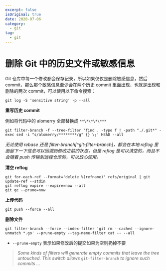 ```yaml
---
excerpt: false
isOriginal: true
date: 2020-07-06
category:
  - git
tag: 
  - git
---
```


# 删除 Git 中的历史文件或敏感信息

Git 仓库中每一个修改都会保存记录，所以如果仅仅是删除敏感信息，然后 commit，那么那个敏感信息至少会在两个历史 commit 里面出现，也就是出现和删除的两次 commit，可以使用以下命令搜索：

`git log -S 'sensitive string' -p --all`

**重写历史 commit**

例如将代码中的 alomerry 全部替换成 `**\*\*\*\***`

`git filter-branch -f --tree-filter 'find . -type f ! -path "./.git*" -exec sed -i "s/alomerry/********/g" {} \;' HEAD --all`

_无论使用 rebase 还是 filter-branch[^git-filter-branch]，都会在本地 reflog 里面留下一下信息可以回溯到修改之前的状态，但是 reflog 是可以清空的，而且不会随着 push 传输到远程仓库的，可以放心使用。_

**清空 reflog**

```shell
git for-each-ref --format='delete %(refname)' refs/original | git update-ref --stdin
git reflog expire --expire=now --all
git gc --prune=now
```

**上传代码**

`git push --force --all`

**删除文件**

```shel
git filter-branch --force --index-filter 'git rm --cached --ignore-unmatch *.go' --prune-empty --tag-name-filter cat -- --all
```

- `--prune-empty` 表示如果修改后的提交如果为空则扔掉不要

> _Some kinds of filters will generate empty commits that leave the tree untouched. This switch
allows_ `git-filter-branch` _to ignore such commits …_
